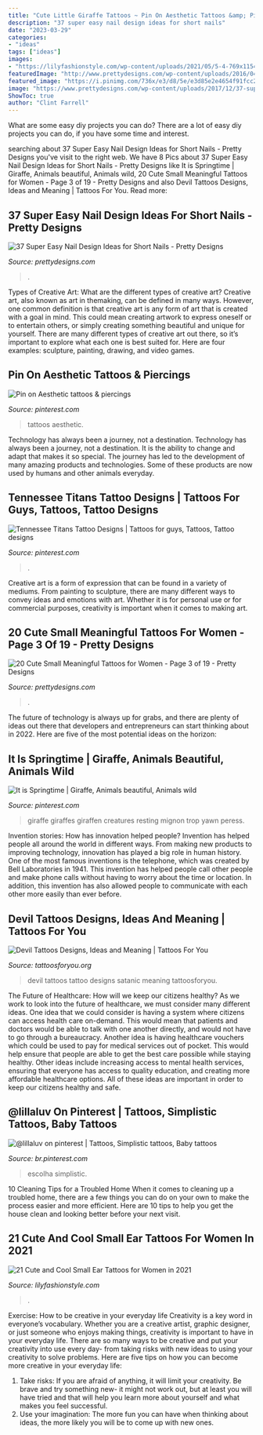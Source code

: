 ```yaml
---
title: "Cute Little Giraffe Tattoos ~ Pin On Aesthetic Tattoos &amp; Piercings"
description: "37 super easy nail design ideas for short nails"
date: "2023-03-29"
categories:
- "ideas"
tags: ["ideas"]
images:
- "https://lilyfashionstyle.com/wp-content/uploads/2021/05/5-4-769x1154.jpg"
featuredImage: "http://www.prettydesigns.com/wp-content/uploads/2016/04/cute-small-tattoos-for-women-8.jpg"
featured_image: "https://i.pinimg.com/736x/e3/d8/5e/e3d85e2e4654f91fcc2830b0ac41ac33.jpg"
image: "https://www.prettydesigns.com/wp-content/uploads/2017/12/37-super-easy-nail-design-ideas-for-short-nails-10.jpg"
ShowToc: true
author: "Clint Farrell"
---
```



What are some easy diy projects you can do?
There are a lot of easy diy projects you can do, if you have some time and interest.

	

		
searching about 37 Super Easy Nail Design Ideas for Short Nails - Pretty Designs you've visit to the right web. We have 8 Pics about 37 Super Easy Nail Design Ideas for Short Nails - Pretty Designs like It is Springtime | Giraffe, Animals beautiful, Animals wild, 20 Cute Small Meaningful Tattoos for Women - Page 3 of 19 - Pretty Designs and also Devil Tattoos Designs, Ideas and Meaning | Tattoos For You. Read more:
		
    
## 37 Super Easy Nail Design Ideas For Short Nails - Pretty Designs

<img loading=lazy src="https://www.prettydesigns.com/wp-content/uploads/2017/12/37-super-easy-nail-design-ideas-for-short-nails-10.jpg" onerror="this.onerror=null;this.src='https://tse2.mm.bing.net/th?id=OIP.gjpVq83SilKXaeKV3FxGBAHaHa&amp;pid=15.1';" alt="37 Super Easy Nail Design Ideas for Short Nails - Pretty Designs">

_Source: prettydesigns.com_

>. 

	

Types of Creative Art: What are the different types of creative art?
Creative art, also known as art in themaking, can be defined in many ways. However, one common definition is that creative art is any form of art that is created with a goal in mind. This could mean creating artwork to express oneself or to entertain others, or simply creating something beautiful and unique for yourself. There are many different types of creative art out there, so it’s important to explore what each one is best suited for. Here are four examples: sculpture, painting, drawing, and video games.

    
## Pin On Aesthetic Tattoos &amp; Piercings

<img loading=lazy src="https://i.pinimg.com/736x/c4/82/7d/c4827df1618f9a82c43d33f0dca7536a.jpg" onerror="this.onerror=null;this.src='https://tse4.mm.bing.net/th?id=OIP.mvgH4zuHF5z81LOwzuLqDAHaND&amp;pid=15.1';" alt="Pin on Aesthetic tattoos &amp; piercings">

_Source: pinterest.com_

>tattoos aesthetic. 

	

Technology has always been a journey, not a destination.
Technology has always been a journey, not a destination. It is the ability to change and adapt that makes it so special. The journey has led to the development of many amazing products and technologies. Some of these products are now used by humans and other animals everyday.

    
## Tennessee Titans Tattoo Designs | Tattoos For Guys, Tattoos, Tattoo Designs

<img loading=lazy src="https://i.pinimg.com/736x/c4/fa/32/c4fa32f82e8e54b2f5d073a01d10314a--tennessee-titans-fan.jpg" onerror="this.onerror=null;this.src='https://tse1.mm.bing.net/th?id=OIP.RIr15KLpLm4aX-lFG1SGggHaLH&amp;pid=15.1';" alt="Tennessee Titans Tattoo Designs | Tattoos for guys, Tattoos, Tattoo designs">

_Source: pinterest.com_

>. 

	

Creative art is a form of expression that can be found in a variety of mediums. From painting to sculpture, there are many different ways to convey ideas and emotions with art. Whether it is for personal use or for commercial purposes, creativity is important when it comes to making art.

    
## 20 Cute Small Meaningful Tattoos For Women - Page 3 Of 19 - Pretty Designs

<img loading=lazy src="http://www.prettydesigns.com/wp-content/uploads/2016/04/cute-small-tattoos-for-women-8.jpg" onerror="this.onerror=null;this.src='https://tse2.mm.bing.net/th?id=OIP.BnLOeFZtSVgqu3RU7-hfrQHaLJ&amp;pid=15.1';" alt="20 Cute Small Meaningful Tattoos for Women - Page 3 of 19 - Pretty Designs">

_Source: prettydesigns.com_

>. 

	

The future of technology is always up for grabs, and there are plenty of ideas out there that developers and entrepreneurs can start thinking about in 2022. Here are five of the most potential ideas on the horizon:

    
## It Is Springtime | Giraffe, Animals Beautiful, Animals Wild

<img loading=lazy src="https://i.pinimg.com/736x/46/f6/e4/46f6e412c51f9dff3b59298d5ccda302--giraffe-baby-giraffe-photos.jpg" onerror="this.onerror=null;this.src='https://tse4.mm.bing.net/th?id=OIP.gu7sOYrAS3gvtai25Q8fVAHaLI&amp;pid=15.1';" alt="It is Springtime | Giraffe, Animals beautiful, Animals wild">

_Source: pinterest.com_

>giraffe giraffes giraffen creatures resting mignon trop yawn peress. 

	

Invention stories: How has innovation helped people?
Invention has helped people all around the world in different ways. From making new products to improving technology, innovation has played a big role in human history. One of the most famous inventions is the telephone, which was created by Bell Laboratories in 1941. This invention has helped people call other people and make phone calls without having to worry about the time or location. In addition, this invention has also allowed people to communicate with each other more easily than ever before.

    
## Devil Tattoos Designs, Ideas And Meaning | Tattoos For You

<img loading=lazy src="https://www.tattoosforyou.org/wp-content/uploads/2016/03/Devil-Tattoos-for-Girls.jpg" onerror="this.onerror=null;this.src='https://tse3.mm.bing.net/th?id=OIP.f0LKU6oZRt2fCan6ChTiWgHaLC&amp;pid=15.1';" alt="Devil Tattoos Designs, Ideas and Meaning | Tattoos For You">

_Source: tattoosforyou.org_

>devil tattoos tattoo designs satanic meaning tattoosforyou. 

	

The Future of Healthcare: How will we keep our citizens healthy?
As we work to look into the future of healthcare, we must consider many different ideas. One idea that we could consider is having a system where citizens can access health care on-demand. This would mean that patients and doctors would be able to talk with one another directly, and would not have to go through a bureaucracy. Another idea is having healthcare vouchers which could be used to pay for medical services out of pocket. This would help ensure that people are able to get the best care possible while staying healthy. Other ideas include increasing access to mental health services, ensuring that everyone has access to quality education, and creating more affordable healthcare options. All of these ideas are important in order to keep our citizens healthy and safe.

    
## @lillaluv On Pinterest | Tattoos, Simplistic Tattoos, Baby Tattoos

<img loading=lazy src="https://i.pinimg.com/736x/e3/d8/5e/e3d85e2e4654f91fcc2830b0ac41ac33.jpg" onerror="this.onerror=null;this.src='https://tse2.mm.bing.net/th?id=OIP.80vLKqQ7mpsBjtkFZ5tVaAHaLH&amp;pid=15.1';" alt="@lillaluv on pinterest | Tattoos, Simplistic tattoos, Baby tattoos">

_Source: br.pinterest.com_

>escolha simplistic. 

	

10 Cleaning Tips for a Troubled Home
When it comes to cleaning up a troubled home, there are a few things you can do on your own to make the process easier and more efficient. Here are 10 tips to help you get the house clean and looking better before your next visit.

    
## 21 Cute And Cool Small Ear Tattoos For Women In 2021

<img loading=lazy src="https://lilyfashionstyle.com/wp-content/uploads/2021/05/5-4-769x1154.jpg" onerror="this.onerror=null;this.src='https://tse2.mm.bing.net/th?id=OIP.zUy_ZU-sfScferJoB4svRQHaLH&amp;pid=15.1';" alt="21 Cute and Cool Small Ear Tattoos for Women in 2021">

_Source: lilyfashionstyle.com_

>. 

	

Exercise: How to be creative in your everyday life
Creativity is a key word in everyone’s vocabulary. Whether you are a creative artist, graphic designer, or just someone who enjoys making things, creativity is important to have in your everyday life. There are so many ways to be creative and put your creativity into use every day- from taking risks with new ideas to using your creativity to solve problems. Here are five tips on how you can become more creative in your everyday life: 
1. Take risks: If you are afraid of anything, it will limit your creativity. Be brave and try something new- it might not work out, but at least you will have tried and that will help you learn more about yourself and what makes you feel successful. 
2. Use your imagination: The more fun you can have when thinking about ideas, the more likely you will be to come up with new ones.

